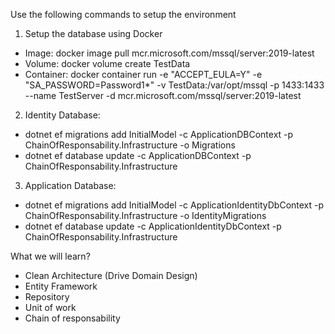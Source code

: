 Use the following commands to setup the environment

1. Setup the database using Docker

- Image: docker image pull mcr.microsoft.com/mssql/server:2019-latest
- Volume: docker volume create TestData
- Container: docker container run -e "ACCEPT_EULA=Y" -e "SA_PASSWORD=Password1*" -v TestData:/var/opt/mssql -p 1433:1433 --name TestServer -d mcr.microsoft.com/mssql/server:2019-latest

2. Identity Database:

- dotnet ef migrations add InitialModel -c ApplicationDBContext -p ChainOfResponsability.Infrastructure -o Migrations
- dotnet ef database update -c ApplicationDBContext -p ChainOfResponsability.Infrastructure

3. Application Database:

- dotnet ef migrations add InitialModel -c ApplicationIdentityDbContext -p ChainOfResponsability.Infrastructure -o IdentityMigrations
- dotnet ef database update -c ApplicationIdentityDbContext -p ChainOfResponsability.Infrastructure

What we will learn?

- Clean Architecture (Drive Domain Design)
- Entity Framework
- Repository
- Unit of work
- Chain of responsability

